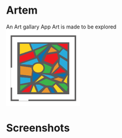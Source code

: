 # Artem
An Art gallary App
Art is made to be explored
<br>
<img src="photos/logo.png" width="200">
<br>
# Screenshots
